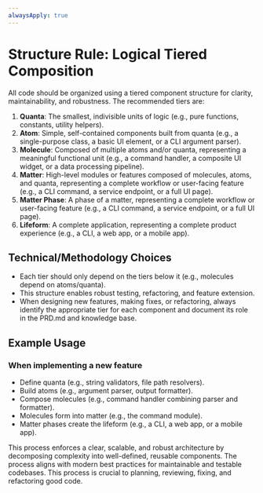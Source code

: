 ```yaml
---
alwaysApply: true
---
```

# Structure Rule: Logical Tiered Composition

All code should be organized using a tiered component structure for clarity, maintainability, and robustness. The recommended tiers are:

1. **Quanta**: The smallest, indivisible units of logic (e.g., pure functions, constants, utility helpers).
2. **Atom**: Simple, self-contained components built from quanta (e.g., a single-purpose class, a basic UI element, or a CLI argument parser).
3. **Molecule**: Composed of multiple atoms and/or quanta, representing a meaningful functional unit (e.g., a command handler, a composite UI widget, or a data processing pipeline).
4. **Matter**: High-level modules or features composed of molecules, atoms, and quanta, representing a complete workflow or user-facing feature (e.g., a CLI command, a service endpoint, or a full UI page).
5. **Matter Phase**: A phase of a matter, representing a complete workflow or user-facing feature (e.g., a CLI command, a service endpoint, or a full UI page).
6. **Lifeform**: A complete application, representing a complete product experience (e.g., a CLI, a web app, or a mobile app).

## Technical/Methodology Choices

- Each tier should only depend on the tiers below it (e.g., molecules depend on atoms/quanta).
- This structure enables robust testing, refactoring, and feature extension.
- When designing new features, making fixes, or refactoring, always identify the appropriate tier for each component and document its role in the PRD.md and knowledge base.

## Example Usage

### When implementing a new feature

- Define quanta (e.g., string validators, file path resolvers).
- Build atoms (e.g., argument parser, output formatter).
- Compose molecules (e.g., command handler combining parser and formatter).
- Molecules form into matter (e.g., the command module).
- Matter phases create the lifeform (e.g., a CLI, a web app, or a mobile app).

This process enforces a clear, scalable, and robust architecture by decomposing complexity into well-defined, reusable components. The process aligns with modern best practices for maintainable and testable codebases. This process is crucial to planning, reviewing, fixing, and refactoring good code.
